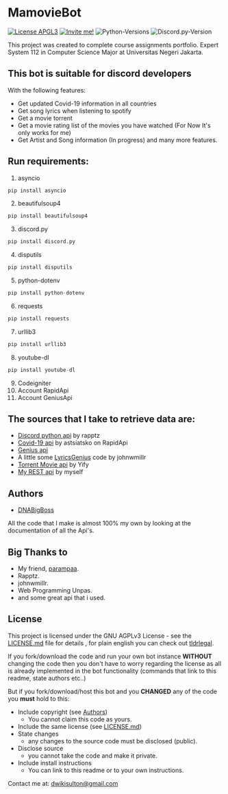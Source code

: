 # MamovieBot
[![License APGL3](https://img.shields.io/github/license/albertopoljak/Licensy?color=red)](LICENSE.md)
[![Invite me!](https://img.shields.io/badge/-Invite%20me-gray?logo=discord)](https://discord.com/api/oauth2/authorize?client_id=686971434509402168&permissions=473431136&scope=bot) 
![Python-Versions](https://img.shields.io/badge/python-3.7-blue?style=flat-square)
![Discord.py-Version](https://img.shields.io/badge/discord.py-1.3.3-blue?style=flat-square)

This project was created to complete course assignments portfolio. Expert System 112 in Computer Science Major at Universitas Negeri Jakarta.

## This bot is suitable for discord developers 

With the following features:
* Get updated Covid-19 information in all countries
* Get song lyrics when listening to spotify
* Get a movie torrent
* Get a movie rating list of the movies you have watched (For Now It's only works for me)
* Get Artist and Song information (In progress) and many more features.


## Run requirements:
1. asyncio
```python
pip install asyncio
```
2. beautifulsoup4
```python
pip install beautifulsoup4
```
3. discord.py
```python
pip install discord.py
```
4. disputils
```python
pip install disputils
```
5. python-dotenv
```python
pip install python-dotenv
```
6. requests
```python
pip install requests
```
7. urllib3
```python
pip install urllib3
```
8. youtube-dl
```python
pip install youtube-dl
```
9. Codeigniter
10. Account RapidApi
11. Account GeniusApi

## The sources that I take to retrieve data are:
* [Discord python api](https://github.com/Rapptz/discord.py) by rapptz
* [Covid-19 api](https://rapidapi.com/astsiatsko/api/coronavirus-monitor) by astsiatsko on RapidApi
* [Genius api](https://docs.genius.com/#/getting-started-h1)
* A little some [LyricsGenius](https://github.com/johnwmillr/LyricsGenius) code by johnwmillr 
* [Torrent Movie api](https://yts.mx/api) by Yify
* [My REST api](https://github.com/DNABigBoss/REST-API-Mamovie) by myself

## Authors
* [DNABigBoss](https://github.com/DNABigBoss)

All the code that I make is almost 100% my own by looking at the documentation of all the Api's.

## Big Thanks to
* My friend, [parampaa](https://github.com/parampaa2).
* Rapptz.
* johnwmillr.
* Web Programming Unpas.
* and some great api that i used.

## License

This project is licensed under the GNU AGPLv3 License - see the [LICENSE.md](LICENSE.md) file for details
, for plain english you can check out [tldrlegal](https://tldrlegal.com/license/gnu-affero-general-public-license-v3-(agpl-3.0)).

If you fork/download the code and run your own bot instance **WITHOUT** changing the code then you don't have to worry
regarding the license as all is already implemented in the bot functionality (commands that link to this readme, state
authors etc..) 

But if you fork/download/host this bot and you **CHANGED** any of the code you **must** hold to this:

- Include copyright (see [Authors](#authors))
  - You cannot claim this code as yours.
- Include the same license (see [LICENSE.md](LICENSE.md))
- State changes
  - any changes to the source code must be disclosed (public).
- Disclose source
  - you cannot take the code and make it private.
- Include install instructions
  - You can link to this readme or to your own instructions.


Contact me at: dwikisulton@gmail.com
